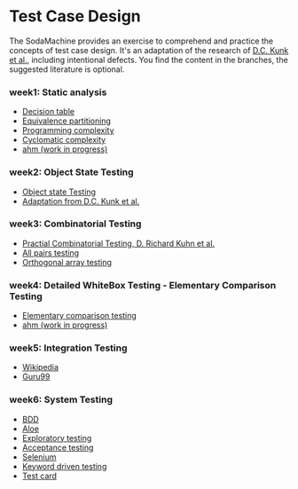 # Test Case Design
  
The SodaMachine provides an exercise to comprehend and practice the concepts of test case design.
It's an adaptation of the research of [D.C. Kunk et al.][7], including intentional defects.
You find the content in the branches, the suggested literature is optional.


### week1: Static analysis ###
* [Decision table][1]
* [Equivalence partitioning][2]
* [Programming complexity][3]
* [Cyclomatic complexity][4]
* [ahm (work in progress)][5]

### week2: Object State Testing 
* [Object state Testing][6]
* [Adaptation from D.C. Kunk et al.][7]


### week3: Combinatorial Testing 
* [Practial Combinatorial Testing, D. Richard Kuhn et al.][8]
* [All pairs testing][9]
* [Orthogonal array testing][10]


### week4: Detailed WhiteBox Testing - Elementary Comparison Testing
* [Elementary comparison testing][11]
* [ahm (work in progress)][12]


### week5: Integration Testing
* [Wikipedia][13]
* [Guru99][14]


### week6: System Testing 
* [BDD][15]
* [Aloe][16]
* [Exploratory testing][17]
* [Acceptance testing][18]
* [Selenium][19]
* [Keyword driven testing][20]
* [Test card][21]


[1]: https://en.wikipedia.org/wiki/Decision_table
[2]: https://en.wikipedia.org/wiki/Equivalence_partitioning
[3]: https://en.wikipedia.org/wiki/Programming_complexity
[4]: https://en.wikipedia.org/wiki/Cyclomatic_complexity
[5]: https://github.com/jbloemendal/ahm
[6]: https://en.wikipedia.org/wiki/Object_state_testing
[7]: https://pdfs.semanticscholar.org/c099/37b9d87cf8020fc897b882c412229f5a7c68.pdf
[8]: https://nvlpubs.nist.gov/nistpubs/Legacy/SP/nistspecialpublication800-142.pdf
[9]: https://en.wikipedia.org/wiki/All-pairs_testing
[10]: https://en.wikipedia.org/wiki/Orthogonal_array_testing
[11]: https://en.wikipedia.org/wiki/Elementary_comparison_testing
[12]: https://github.com/jbloemendal/ahm/blob/master/ahm-paper.pdf
[13]: https://en.wikipedia.org/wiki/Integration_testing
[14]: https://www.guru99.com/integration-testing.html
[15]: https://en.wikipedia.org/wiki/Behavior-driven_development
[16]: https://aloe.readthedocs.io/en/latest/index.html#
[17]: https://en.wikipedia.org/wiki/Exploratory_testing
[18]: https://en.wikipedia.org/wiki/Acceptance_testing
[19]: https://en.wikipedia.org/wiki/Selenium_(software)
[20]: https://en.wikipedia.org/wiki/Keyword-driven_testing
[21]: https://en.wikipedia.org/wiki/Test_card
